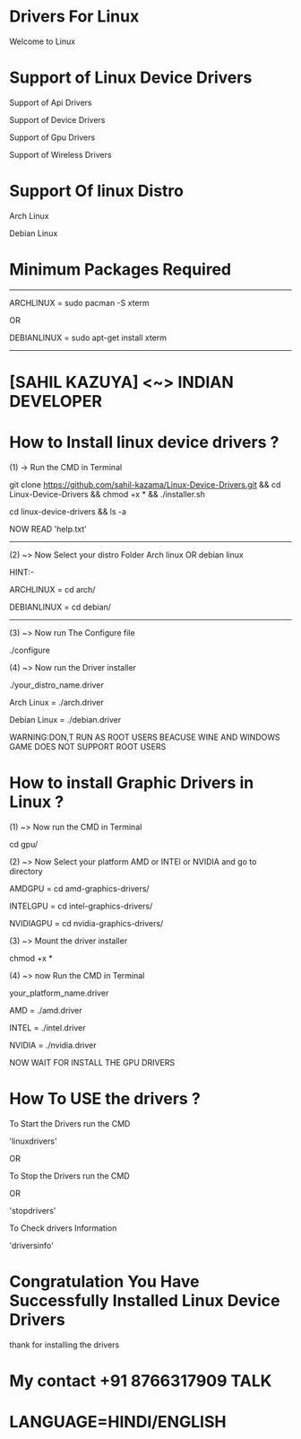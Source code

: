 # Drivers For Linux
Welcome to Linux


# Support of Linux Device Drivers

Support of Api Drivers

Support of Device Drivers

Support of Gpu Drivers

Support of Wireless Drivers


# Support Of linux Distro

Arch Linux

Debian Linux


# Minimum Packages Required

-----------

ARCHLINUX = sudo pacman -S xterm

OR

DEBIANLINUX = sudo apt-get install xterm

-----------


# [SAHIL KAZUYA] <~> INDIAN DEVELOPER


# How to Install linux device drivers ?

(1) -> Run the CMD in Terminal 

git clone https://github.com/sahil-kazama/Linux-Device-Drivers.git && cd Linux-Device-Drivers && chmod +x * && ./installer.sh

cd linux-device-drivers && ls -a

NOW READ 'help.txt'

-----------------------------------------------------------------------------------------------------------------------------

(2) ~> Now Select your distro Folder Arch linux OR debian linux

HINT:-

ARCHLINUX = cd arch/

DEBIANLINUX = cd debian/

-----------------------------------------------------------------------------------------------------------------------------

(3) ~> Now run The Configure file 

./configure

(4) ~> Now run the Driver installer

./your_distro_name.driver

Arch Linux = ./arch.driver

Debian Linux = ./debian.driver

WARNING:DON,T RUN AS ROOT USERS BEACUSE WINE AND WINDOWS GAME DOES NOT SUPPORT ROOT USERS


# How to install Graphic Drivers in Linux ?

(1) ~> Now run the CMD in Terminal

cd gpu/

(2) ~> Now Select your platform AMD or INTEl or NVIDIA and go to directory

AMDGPU = cd amd-graphics-drivers/

INTELGPU = cd intel-graphics-drivers/

NVIDIAGPU = cd nvidia-graphics-drivers/

(3) ~> Mount the driver installer

chmod +x *

(4) ~> now Run the CMD in Terminal

your_platform_name.driver

AMD = ./amd.driver

INTEL = ./intel.driver

NVIDIA = ./nvidia.driver

NOW WAIT FOR INSTALL THE GPU DRIVERS


# How To USE the drivers ?

To Start the Drivers run the CMD

'linuxdrivers'

OR

To Stop the Drivers run the CMD

OR

'stopdrivers'

To Check drivers Information

'driversinfo'


# Congratulation You Have Successfully Installed Linux Device Drivers

thank for installing the drivers 


# My contact +91 8766317909 TALK
# LANGUAGE=HINDI/ENGLISH
